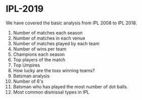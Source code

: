 # IPL-2019

We have covered the basic analysis from IPL 2008 to IPL 2018.

1. Number of matches each season
2. Number of matches in each venue
3. Number of matches played by each team
4. Number of wins per team
5. Champions each season
6. Top players of the match
7. Top Umpires
8. How lucky are the toss winning teams?
9. Batsman analysis
10. Number of 6's
11. Batsman who has played the most number of dot balls.
12. Most common dismissal types in IPL





